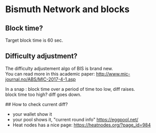 # Bismuth Network and blocks

## Block time?

Target block time is 60 sec.

## Difficulty adjustment?

The difficulty adjustement algo of BIS is brand new.  
You can read more in this academic paper: http://www.mic-journal.no/ABS/MIC-2017-4-1.asp

In a snap : block time over a period of time too low, diff raises.  
block time too high? diff goes down.

## How to check current diff?

- your wallet show it
- your pool shows it, "current round info" https://eggpool.net/
- Heat nodes has a nice page: https://heatnodes.org/?page_id=984
